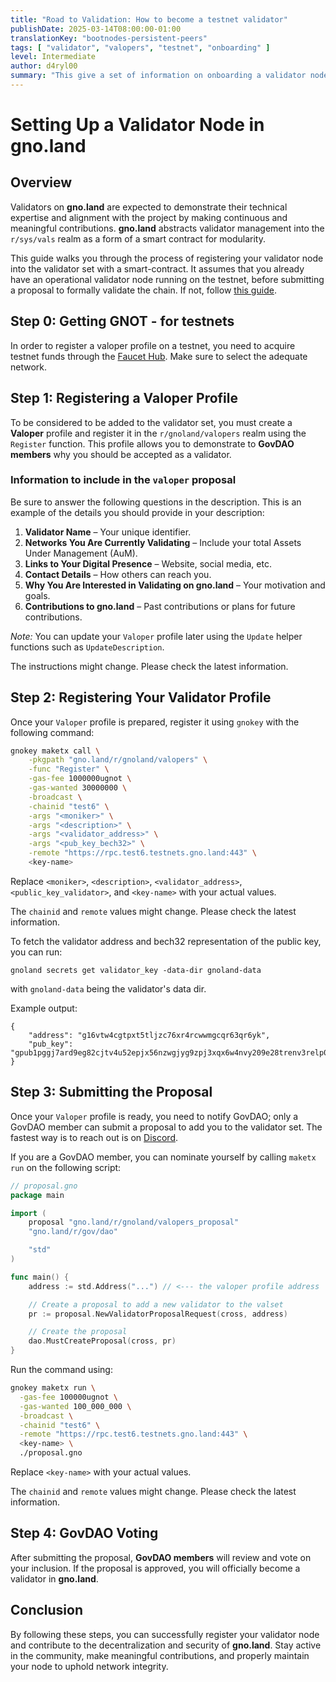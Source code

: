 ```yaml
---
title: "Road to Validation: How to become a testnet validator"
publishDate: 2025-03-14T08:00:00-01:00
translationKey: "bootnodes-persistent-peers"
tags: [ "validator", "valopers", "testnet", "onboarding" ]
level: Intermediate
author: d4ryl00
summary: "This give a set of information on onboarding a validator node: how to register as a validator operator (valoper) in the registry and how to submit a validator proposal"
---
```


# Setting Up a Validator Node in gno.land

## Overview

Validators on **gno.land** are expected to demonstrate their technical expertise and alignment with the project by
making continuous and meaningful contributions. **gno.land** abstracts validator management into the `r/sys/vals` realm
as a form of a smart contract for modularity.

This guide walks you through the process of registering your validator node into the validator set with a
smart-contract. It assumes that you already have an operational validator node running on the testnet, before submitting
a proposal to formally validate the chain. If not, follow [this guide](https://gnops.io/articles/guides/remote-chain/).

## Step 0: Getting GNOT - for testnets

In order to register a valoper profile on a testnet, you need to acquire testnet funds through
the [Faucet Hub](https://faucet.gno.land). Make sure to select the adequate network.

## Step 1: Registering a Valoper Profile

To be considered to be added to the validator set, you must create a **Valoper** profile and register it in the
`r/gnoland/valopers` realm using the `Register` function. This profile allows you to demonstrate to **GovDAO members**
why you should be accepted as a validator.

### Information to include in the `valoper` proposal

Be sure to answer the following questions in the description. This is an example of the details you should provide in
your description:

1. **Validator Name** – Your unique identifier.
2. **Networks You Are Currently Validating** – Include your total Assets Under Management (AuM).
3. **Links to Your Digital Presence** – Website, social media, etc.
4. **Contact Details** – How others can reach you.
5. **Why You Are Interested in Validating on gno.land** – Your motivation and goals.
6. **Contributions to gno.land** – Past contributions or plans for future contributions.

_Note:_ You can update your `Valoper` profile later using the `Update` helper functions such as `UpdateDescription`.

The instructions might change. Please check the latest information.

## Step 2: Registering Your Validator Profile

Once your `Valoper` profile is prepared, register it using `gnokey` with the following command:

```sh
gnokey maketx call \
    -pkgpath "gno.land/r/gnoland/valopers" \
    -func "Register" \
    -gas-fee 1000000ugnot \
    -gas-wanted 30000000 \
    -broadcast \
    -chainid "test6" \
    -args "<moniker>" \
    -args "<description>" \
    -args "<validator_address>" \
    -args "<pub_key_bech32>" \
    -remote "https://rpc.test6.testnets.gno.land:443" \
    <key-name>
```

Replace `<moniker>`, `<description>`, `<validator_address>`, `<public_key_validator>`, and `<key-name>` with your actual
values.

The `chainid` and `remote` values might change. Please check the latest information.

To fetch the validator address and bech32 representation of the public key, you can run:

```shell
gnoland secrets get validator_key -data-dir gnoland-data
```

with `gnoland-data` being the validator's data dir.

Example output:

```shell
{
    "address": "g16vtw4cgtpxt5tljzc76xr4rcwwmgcqr63qr6yk",
    "pub_key": "gpub1pggj7ard9eg82cjtv4u52epjx56nzwgjyg9zpj3xqx6w4nvy209e28trenv3relp04jt37p0rg2pn4hyy4k0uf2vgexegj"
}
```

## Step 3: Submitting the Proposal

Once your `Valoper` profile is ready, you need to notify GovDAO; only a GovDAO member can submit a proposal to add you
to the validator set. The fastest way is to reach out is on [Discord](https://discord.gg/gnoland).

If you are a GovDAO member, you can nominate yourself by calling `maketx run` on the following script:

```go
// proposal.gno
package main

import (
	proposal "gno.land/r/gnoland/valopers_proposal"
	"gno.land/r/gov/dao"

	"std"
)

func main() {
    address := std.Address("...") // <--- the valoper profile address

	// Create a proposal to add a new validator to the valset
	pr := proposal.NewValidatorProposalRequest(cross, address)

	// Create the proposal
	dao.MustCreateProposal(cross, pr)
}
```

Run the command using:

```sh
gnokey maketx run \
  -gas-fee 100000ugnot \
  -gas-wanted 100_000_000 \
  -broadcast \
  -chainid "test6" \
  -remote "https://rpc.test6.testnets.gno.land:443" \
  <key-name> \
  ./proposal.gno
```

Replace `<key-name>` with your actual values.

The `chainid` and `remote` values might change. Please check the latest information.

## Step 4: GovDAO Voting

After submitting the proposal, **GovDAO members** will review and vote on your inclusion. If the proposal is approved,
you will officially become a validator in **gno.land**.

## Conclusion

By following these steps, you can successfully register your validator node and contribute to the decentralization and
security of **gno.land**. Stay active in the community, make meaningful contributions, and properly maintain your node
to uphold network integrity.
